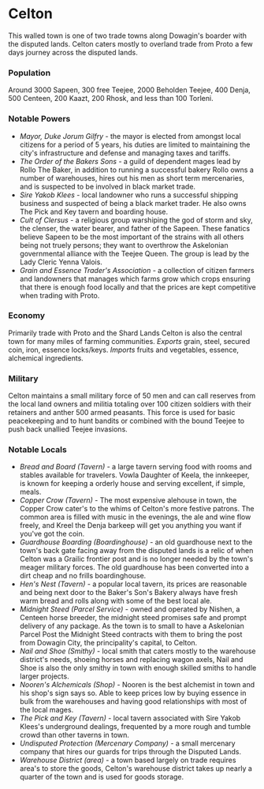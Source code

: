 # Celton
This walled town is one of two trade towns along Dowagin's boarder with the disputed lands. Celton caters mostly to overland trade from Proto a few days journey across the disputed lands.

### Population
Around 3000 Sapeen, 300 free Teejee, 2000 Beholden Teejee, 400 Denja, 500 Centeen, 200 Kaazt, 200 Rhosk, and less than 100 Torleni.

### Notable Powers
* *Mayor, Duke Jorum Gilfry -* the mayor is elected from amongst local citizens for a period of 5 years, his duties are limited to maintaining the city's infrastructure and defense and managing taxes and tariffs.
* *The Order of the Bakers Sons -* a guild of dependent mages lead by Rollo The Baker, in addition to running a successful bakery Rollo owns a number of warehouses, hires out his men as short term mercenaries, and is suspected to be involved in black market trade.
* *Sire Yakob Klees -* local landowner who runs a successful shipping business and suspected of being a black market trader. He also owns The Pick and Key tavern and boarding house.
* *Cult of Clersus -* a religious group warshiping the god of storm and sky, the clenser, the water bearer, and father of the Sapeen. These fanatics believe Sapeen to be the most important of the strains with all others being not truely persons; they want to overthrow the Askelonian governmental alliance with the Teejee Queen. The group is lead by the Lady Cleric Yenna Valois.
* *Grain and Essence Trader's Association -* a collection of citizen farmers and landowners that manages which farms grow which crops ensuring that there is enough food locally and that the prices are kept competitive when trading with Proto.

### Economy
Primarily trade with Proto and the Shard Lands Celton is also the central town for many miles of farming communities.
*Exports* grain, steel, secured coin, iron, essence locks/keys.
*Imports* fruits and vegetables, essence, alchemical ingredients.

### Military
Celton maintains a small military force of 50 men and can call reserves from the local land owners and militia totaling over 100 citizen soldiers with their retainers and anther 500 armed peasants. This force is used for basic peacekeeping and to hunt bandits or combined with the bound Teejee to push back unallied Teejee invasions.  

### Notable Locals
* *Bread and Board (Tavern) -* a large tavern serving food with rooms and stables available for travelers. Vowla Daughter of Keela, the innkeeper, is known for keeping a orderly house and serving excellent, if simple, meals.
* *Copper Crow (Tavern) -* The most expensive alehouse in town, the Copper Crow cater's to the whims of Celton's more festive patrons. The common area is filled with music in the evenings, the ale and wine flow freely, and Kreel the Denja barkeep will get you anything you want if you've got the coin.
* *Guardhouse Boarding (Boardinghouse) -* an old guardhouse next to the town's back gate facing away from the disputed lands is a relic of when Celton was a Grailic frontier post and is no longer needed by the town's meager military forces. The old guardhouse has been converted into a dirt cheap and no frills boardinghouse.
* *Hen's Nest (Tavern) -* a popular local tavern, its prices are reasonable and being next door to the Baker's Son's Bakery always have fresh warm bread and rolls along with some of the best local ale.
* *Midnight Steed (Parcel Service) -* owned and operated by Nishen, a Centeen horse breeder, the midnight steed promises safe and prompt delivery of any package. As the town is to small to have a Askelonian Parcel Post the Midnight Steed contracts with them to bring the post from Dowagin City, the principality's capital, to Celton.
* *Nail and Shoe (Smithy) -* local smith that caters mostly to the warehouse district's needs, shoeing horses and replacing wagon axels, Nail and Shoe is also the only smithy in town with enough skilled smiths to handle larger projects.
* *Nooren's Alchemicals (Shop) -* Nooren is the best alchemist in town and his shop's sign says so. Able to keep prices low by buying essence in bulk from the warehouses and having good relationships with most of the local mages.
* *The Pick and Key (Tavern) -* local tavern associated with Sire Yakob Klees's underground dealings, frequented by a more rough and tumble crowd than other taverns in town.
* *Undisputed Protection (Mercenary Company) -* a small mercenary company that hires our guards for trips through the Disputed Lands.
* *Warehouse District (area) -* a town based largely on trade requires area's to store the goods, Celton's warehouse district takes up nearly a quarter of the town and is used for goods storage.
